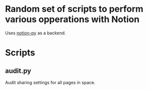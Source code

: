 # Random set of scripts to perform various opperations with Notion

Uses [notion-py](https://github.com/jamalex/notion-py/) as a backend.

# Scripts

## audit.py

Audit sharing settings for all pages in space.
